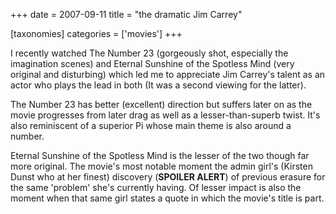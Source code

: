 +++
date = 2007-09-11
title = "the dramatic Jim Carrey"

[taxonomies]
categories = ['movies']
+++

I recently watched The Number 23 (gorgeously shot, especially the
imagination scenes) and Eternal Sunshine of the Spotless Mind (very
original and disturbing) which led me to appreciate Jim Carrey\'s talent
as an actor who plays the lead in both (It was a second viewing for the
latter).

The Number 23 has better (excellent) direction but suffers later on as
the movie progresses from later drag as well as a lesser-than-superb
twist. It\'s also reminiscent of a superior Pi whose main theme is also
around a number.

Eternal Sunshine of the Spotless Mind is the lesser of the two though
far more original. The movie\'s most notable moment the admin girl\'s
(Kirsten Dunst who at her finest) discovery (**SPOILER ALERT**) of
previous erasure for the same \'problem\' she\'s currently having. Of
lesser impact is also the moment when that same girl states a quote in
which the movie\'s title is part.

